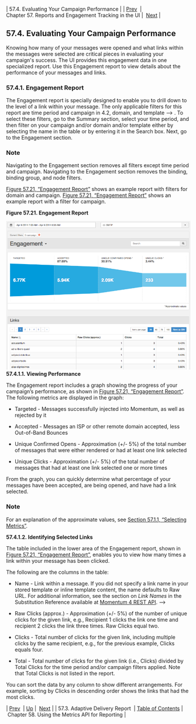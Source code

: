 | 57.4. Evaluating Your Campaign Performance |
| [Prev](web-ui.reports.adaptive.delivery)  | Chapter 57. Reports and Engagement Tracking in the UI |  [Next](reporting_metrics) |

## 57.4. Evaluating Your Campaign Performance

Knowing how many of your messages were opened and what links within the messages were selected are critical pieces in evaluating your campaign's success. The UI provides this engagement data in one specialized report. Use this Engagement report to view details about the performance of your messages and links.

### 57.4.1. Engagement Report

The Engagement report is specially designed to enable you to drill down to the level of a link within your message. The only applicable filters for this report are time period and campaign in 4.2, domain, and template --> . To select these filters, go to the Summary section, select your time period, and then filter on your campaign and/or domain and/or template either by selecting the name in the table or by entering it in the Search box. Next, go to the Engagement section.

### Note

Navigating to the Engagement section removes all filters except time period and campaign. Navigating to the Engagement section removes the binding, binding group, and node filters.

[Figure 57.21, “Engagement Report”](web-ui.reports.evaluating.campaign.performance#figure_engagement_report "Figure 57.21. Engagement Report") shows an example report with filters for domain and campaign. [Figure 57.21, “Engagement Report”](web-ui.reports.evaluating.campaign.performance#figure_engagement_report "Figure 57.21. Engagement Report") shows an example report with a filter for campaign.

<a name="figure_engagement_report"></a>

**Figure 57.21. Engagement Report**

![Engagement Report](images/engagement_report.png)
**57.4.1.1. Viewing Performance**

The Engagement report includes a graph showing the progress of your campaign’s performance, as shown in [Figure 57.21, “Engagement Report”](web-ui.reports.evaluating.campaign.performance#figure_engagement_report "Figure 57.21. Engagement Report"). The following metrics are displayed in the graph:

*   Targeted - Messages successfully injected into Momentum, as well as rejected by it

*   Accepted - Messages an ISP or other remote domain accepted, less Out-of-Band Bounces

*   Unique Confirmed Opens - Approximation (+/- 5%) of the total number of messages that were either rendered or had at least one link selected

*   Unique Clicks - Approximation (+/- 5%) of the total number of messages that had at least one link selected one or more times

From the graph, you can quickly determine what percentage of your messages have been accepted, are being opened, and have had a link selected.

### Note

For an explanation of the approximate values, see [Section 57.1.1, “Selecting Metrics”](web-ui.reports#web-ui.reports.select.metrics "57.1.1. Selecting Metrics").

**57.4.1.2. Identifying Selected Links**

The table included in the lower area of the Engagement report, shown in [Figure 57.21, “Engagement Report”](web-ui.reports.evaluating.campaign.performance#figure_engagement_report "Figure 57.21. Engagement Report"), enables you to view how many times a link within your message has been clicked.

The following are the columns in the table:

*   Name - Link within a message. If you did not specify a link name in your stored template or inline template content, the name defaults to Raw URL. For additional information, see the section on *Link Names*       in the Substitution Reference available at [Momentum 4 REST API](https://support.messagesystems.com/docs/web-rest/v1_index.html). -->

*   Raw Clicks (approx.) - Approximation (+/- 5%) of the number of unique clicks for the given link, e.g., Recipient 1 clicks the link one time and recipient 2 clicks the link three times. Raw Clicks equal two.

*   Clicks - Total number of clicks for the given link, including multiple clicks by the same recipient, e.g., for the previous example, Clicks equals four.

*   Total - Total number of clicks for the given link (i.e., Clicks) divided by Total Clicks for the time period and/or campaign filters applied. Note that Total Clicks is not listed in the report.

You can sort the data by any column to show different arrangements. For example, sorting by Clicks in descending order shows the links that had the most clicks.

| [Prev](web-ui.reports.adaptive.delivery)  | [Up](web-ui.reports) |  [Next](reporting_metrics) |
| 57.3. Adaptive Delivery Report  | [Table of Contents](index) |  Chapter 58. Using the Metrics API for Reporting |

